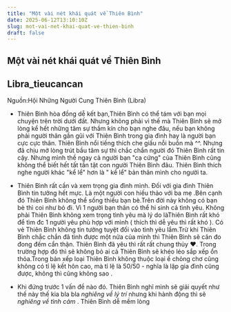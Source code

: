 ```yaml
---
title: "Một vài nét khái quát về Thiên Bình"
date: 2025-06-12T13:10:10Z
slug: mot-vai-net-khai-quat-ve-thien-binh
draft: false
---
```


## Một vài nét khái quát về Thiên Bình

## Libra_tieucancan

Nguồn:Hội Những Người Cung Thiên Bình (Libra)

- Thiên Bình hòa đồng dễ kết bạn,Thiên Bình có thể tám với bạn mọi chuyện trên trời dưới đất. Nhưng không phải vì thế mà Thiên Bình sẽ mở lòng kể hết những tâm sự thầm kín cho bạn nghe đâu, nếu bạn không phải người thân gần gũi với Thiên Bình trong gia đình hay là người bạn cực cực thân. Thiên Bình nổi tiếng thích che giấu nỗi buồn mà ^^. Nhưng đã chịu mở lòng trút bầu tâm sự thì chắc chắn người đó Thiên Bình rất tin cậy. Nhưng mình thề ngay cả người bạn "cạ cứng" của Thiên Bình cũng không thể biết hết tất tần tật con người Thiên Bình đâu. Thiên Bình thích nghe người khác "kể lể" hơn là " kể lể" bản thân mình cho người ta.
 
- Thiên Bình rất cần và xem trọng gia đình mình. Đối với gia đình Thiên Bình tin tưởng hết mực. Là một người con hiếu thảo với ba mẹ  .Bên cạnh đó Thiên Bình không thể sống thiếu bạn bè.Trên đời này không có bạn bè thì coi như bỏ đi. Vì 1 người bạn thân có thể hi sinh cả tình yêu. Không phải Thiên Bình không xem trọng tình yêu mà lý do làThiên Bình rất khó để tìm đc 1 người yêu phù hợp với mình ( thích thì dễ yêu thì rất khó ). Có vẻ Thiên Bình không tin tưởng tuyệt đối vào tình yêu lắm.Trừ khi Thiên Bình chắc chắn đã tình được một nửa của mình thì Thiên Bình sẽ cân đo đong đếm cẩn thận. Thiên Bình đã yêu thì rất rất chung thủy ♥. Trong trường hợp đó thì sẽ không bỏ ai cả Thiên Bình sẽ khéo léo sắp xếp ổn thỏa.Trong bản xếp loại Thiên Bình không thuộc loại ế chỏng chơ cũng không có tỉ lệ kết hôn cao, mà tỉ lệ là 50/50 - nghĩa là lập gia đình cũng được, không thì cũng không sao  .
 
- Khi đứng trước 1 vấn đề nào đó. Thiên Bình nghĩ mình sẽ giải quyết như thế này thế kia bla bla *nghiêng về lý trí* nhưng khi hành động thì sẽ *nghiêng về tình cảm* . Thiên Bình dễ mềm lòng